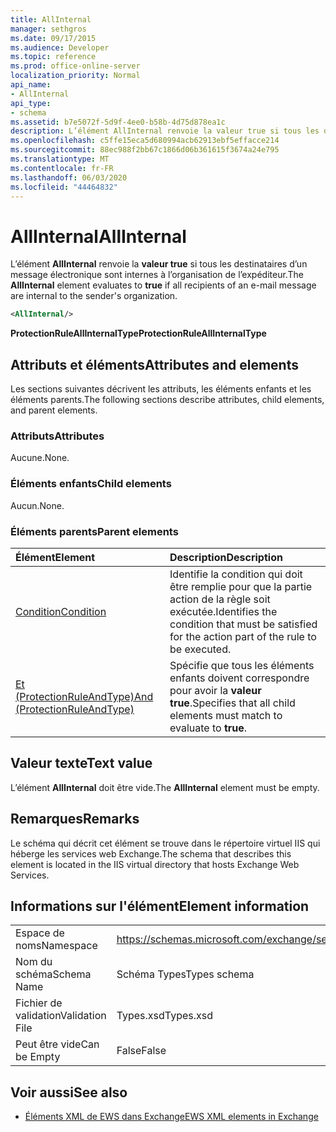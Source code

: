 ```yaml
---
title: AllInternal
manager: sethgros
ms.date: 09/17/2015
ms.audience: Developer
ms.topic: reference
ms.prod: office-online-server
localization_priority: Normal
api_name:
- AllInternal
api_type:
- schema
ms.assetid: b7e5072f-5d9f-4ee0-b58b-4d75d878ea1c
description: L’élément AllInternal renvoie la valeur true si tous les destinataires d’un message électronique sont internes à l’organisation de l’expéditeur.
ms.openlocfilehash: c5ffe15eca5d680994acb62913ebf5effacce214
ms.sourcegitcommit: 88ec988f2bb67c1866d06b361615f3674a24e795
ms.translationtype: MT
ms.contentlocale: fr-FR
ms.lasthandoff: 06/03/2020
ms.locfileid: "44464832"
---
```

# <a name="allinternal"></a><span data-ttu-id="bf579-103">AllInternal</span><span class="sxs-lookup"><span data-stu-id="bf579-103">AllInternal</span></span>

<span data-ttu-id="bf579-104">L’élément **AllInternal** renvoie la **valeur true** si tous les destinataires d’un message électronique sont internes à l’organisation de l’expéditeur.</span><span class="sxs-lookup"><span data-stu-id="bf579-104">The **AllInternal** element evaluates to **true** if all recipients of an e-mail message are internal to the sender's organization.</span></span> 
  
```xml
<AllInternal/>
```

 <span data-ttu-id="bf579-105">**ProtectionRuleAllInternalType**</span><span class="sxs-lookup"><span data-stu-id="bf579-105">**ProtectionRuleAllInternalType**</span></span>
## <a name="attributes-and-elements"></a><span data-ttu-id="bf579-106">Attributs et éléments</span><span class="sxs-lookup"><span data-stu-id="bf579-106">Attributes and elements</span></span>

<span data-ttu-id="bf579-107">Les sections suivantes décrivent les attributs, les éléments enfants et les éléments parents.</span><span class="sxs-lookup"><span data-stu-id="bf579-107">The following sections describe attributes, child elements, and parent elements.</span></span>
  
### <a name="attributes"></a><span data-ttu-id="bf579-108">Attributs</span><span class="sxs-lookup"><span data-stu-id="bf579-108">Attributes</span></span>

<span data-ttu-id="bf579-109">Aucune.</span><span class="sxs-lookup"><span data-stu-id="bf579-109">None.</span></span>
  
### <a name="child-elements"></a><span data-ttu-id="bf579-110">Éléments enfants</span><span class="sxs-lookup"><span data-stu-id="bf579-110">Child elements</span></span>

<span data-ttu-id="bf579-111">Aucun.</span><span class="sxs-lookup"><span data-stu-id="bf579-111">None.</span></span>
  
### <a name="parent-elements"></a><span data-ttu-id="bf579-112">Éléments parents</span><span class="sxs-lookup"><span data-stu-id="bf579-112">Parent elements</span></span>

|<span data-ttu-id="bf579-113">**Élément**</span><span class="sxs-lookup"><span data-stu-id="bf579-113">**Element**</span></span>|<span data-ttu-id="bf579-114">**Description**</span><span class="sxs-lookup"><span data-stu-id="bf579-114">**Description**</span></span>|
|:-----|:-----|
|[<span data-ttu-id="bf579-115">Condition</span><span class="sxs-lookup"><span data-stu-id="bf579-115">Condition</span></span>](condition.md) <br/> |<span data-ttu-id="bf579-116">Identifie la condition qui doit être remplie pour que la partie action de la règle soit exécutée.</span><span class="sxs-lookup"><span data-stu-id="bf579-116">Identifies the condition that must be satisfied for the action part of the rule to be executed.</span></span>  <br/> |
|[<span data-ttu-id="bf579-117">Et (ProtectionRuleAndType)</span><span class="sxs-lookup"><span data-stu-id="bf579-117">And (ProtectionRuleAndType)</span></span>](and-protectionruleandtype.md) <br/> |<span data-ttu-id="bf579-118">Spécifie que tous les éléments enfants doivent correspondre pour avoir la **valeur true**.</span><span class="sxs-lookup"><span data-stu-id="bf579-118">Specifies that all child elements must match to evaluate to **true**.</span></span>  <br/> |
   
## <a name="text-value"></a><span data-ttu-id="bf579-119">Valeur texte</span><span class="sxs-lookup"><span data-stu-id="bf579-119">Text value</span></span>

<span data-ttu-id="bf579-120">L’élément **AllInternal** doit être vide.</span><span class="sxs-lookup"><span data-stu-id="bf579-120">The **AllInternal** element must be empty.</span></span> 
  
## <a name="remarks"></a><span data-ttu-id="bf579-121">Remarques</span><span class="sxs-lookup"><span data-stu-id="bf579-121">Remarks</span></span>

<span data-ttu-id="bf579-122">Le schéma qui décrit cet élément se trouve dans le répertoire virtuel IIS qui héberge les services web Exchange.</span><span class="sxs-lookup"><span data-stu-id="bf579-122">The schema that describes this element is located in the IIS virtual directory that hosts Exchange Web Services.</span></span>
  
## <a name="element-information"></a><span data-ttu-id="bf579-123">Informations sur l'élément</span><span class="sxs-lookup"><span data-stu-id="bf579-123">Element information</span></span>

|||
|:-----|:-----|
|<span data-ttu-id="bf579-124">Espace de noms</span><span class="sxs-lookup"><span data-stu-id="bf579-124">Namespace</span></span>  <br/> |https://schemas.microsoft.com/exchange/services/2006/types  <br/> |
|<span data-ttu-id="bf579-125">Nom du schéma</span><span class="sxs-lookup"><span data-stu-id="bf579-125">Schema Name</span></span>  <br/> |<span data-ttu-id="bf579-126">Schéma Types</span><span class="sxs-lookup"><span data-stu-id="bf579-126">Types schema</span></span>  <br/> |
|<span data-ttu-id="bf579-127">Fichier de validation</span><span class="sxs-lookup"><span data-stu-id="bf579-127">Validation File</span></span>  <br/> |<span data-ttu-id="bf579-128">Types.xsd</span><span class="sxs-lookup"><span data-stu-id="bf579-128">Types.xsd</span></span>  <br/> |
|<span data-ttu-id="bf579-129">Peut être vide</span><span class="sxs-lookup"><span data-stu-id="bf579-129">Can be Empty</span></span>  <br/> |<span data-ttu-id="bf579-130">False</span><span class="sxs-lookup"><span data-stu-id="bf579-130">False</span></span>  <br/> |
   
## <a name="see-also"></a><span data-ttu-id="bf579-131">Voir aussi</span><span class="sxs-lookup"><span data-stu-id="bf579-131">See also</span></span>

- [<span data-ttu-id="bf579-132">Éléments XML de EWS dans Exchange</span><span class="sxs-lookup"><span data-stu-id="bf579-132">EWS XML elements in Exchange</span></span>](ews-xml-elements-in-exchange.md)


